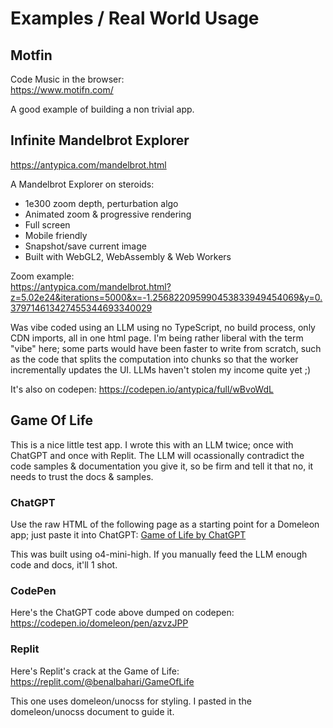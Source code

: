 # Examples / Real World Usage

## Motfin
Code Music in the browser:  
https://www.motifn.com/

A good example of building a non trivial app.

## Infinite Mandelbrot Explorer
https://antypica.com/mandelbrot.html

A Mandelbrot Explorer on steroids:

* 1e300 zoom depth, perturbation algo
* Animated zoom & progressive rendering
* Full screen
* Mobile friendly
* Snapshot/save current image
* Built with WebGL2, WebAssembly & Web Workers

Zoom example:  
https://antypica.com/mandelbrot.html?z=5.02e24&iterations=5000&x=-1.256822095990453833949454069&y=0.379714613427455344693340029

Was vibe coded using an LLM using no TypeScript, no build process, only CDN imports, all in one html page. I'm being rather liberal with the term "vibe" here; some parts would have been faster to write from scratch, such as the code that splits the computation into chunks so that the worker incrementally updates the UI. LLMs haven't stolen my income quite yet ;)

It's also on codepen:
https://codepen.io/antypica/full/wBvoWdL

## Game Of Life

This is a nice little test app. I wrote this with an LLM twice; once with ChatGPT and once with Replit. The LLM will ocassionally contradict the code samples & documentation you give it, so be firm and tell it that no, it needs to trust the docs & samples.

### ChatGPT

Use the raw HTML of the following page as a starting point for a Domeleon app; just paste it into ChatGPT:
[Game of Life by ChatGPT](./gameOfLife.html)

This was built using o4-mini-high. If you manually feed the LLM enough code and docs, it'll 1 shot.

### CodePen
Here's the ChatGPT code above dumped on codepen:  
https://codepen.io/domeleon/pen/azvzJPP

### Replit
Here's Replit's crack at the Game of Life:  
https://replit.com/@benalbahari/GameOfLife

This one uses domeleon/unocss for styling. I pasted in the domeleon/unocss document to guide it.